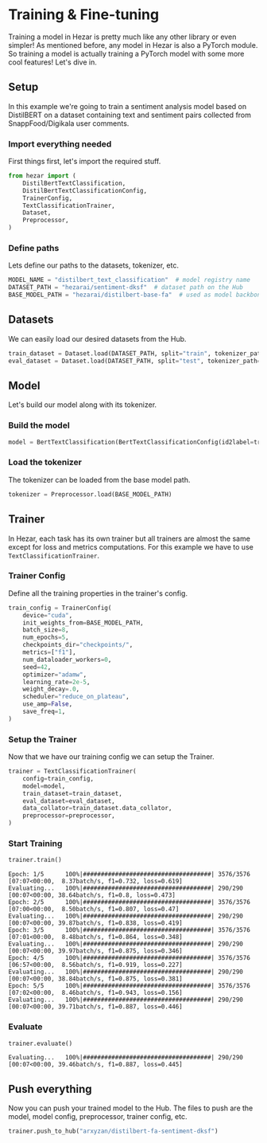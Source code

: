 # Training & Fine-tuning

Training a model in Hezar is pretty much like any other library or even simpler! As mentioned before, any model in Hezar
is also a PyTorch module. So training a model is actually training a PyTorch model with some more cool features!
Let's dive in.

## Setup
In this example we're going to train a sentiment analysis model based on DistilBERT on a dataset containing
text and sentiment pairs collected from SnappFood/Digikala user comments.
### Import everything needed
First things first, let's import the required stuff.

```python
from hezar import (
    DistilBertTextClassification,
    DistilBertTextClassificationConfig,
    TrainerConfig,
    TextClassificationTrainer,
    Dataset,
    Preprocessor,
)
```
### Define paths
Lets define our paths to the datasets, tokenizer, etc.
```python
MODEL_NAME = "distilbert_text_classification"  # model registry name
DATASET_PATH = "hezarai/sentiment-dksf"  # dataset path on the Hub
BASE_MODEL_PATH = "hezarai/distilbert-base-fa"  # used as model backbone weights and tokenizer
```
## Datasets
We can easily load our desired datasets from the Hub.
```python
train_dataset = Dataset.load(DATASET_PATH, split="train", tokenizer_path=BASE_MODEL_PATH)
eval_dataset = Dataset.load(DATASET_PATH, split="test", tokenizer_path=BASE_MODEL_PATH)
```

## Model
Let's build our model along with its tokenizer.
### Build the model
```python
model = BertTextClassification(BertTextClassificationConfig(id2label=train_dataset.config.id2label))
```
### Load the tokenizer
The tokenizer can be loaded from the base model path.
```python
tokenizer = Preprocessor.load(BASE_MODEL_PATH)
```

## Trainer
In Hezar, each task has its own trainer but all trainers are almost the same except for loss and metrics computations.
For this example we have to use `TextClassificationTrainer`.
### Trainer Config
Define all the training properties in the trainer's config.
```python
train_config = TrainerConfig(
    device="cuda",
    init_weights_from=BASE_MODEL_PATH,
    batch_size=8,
    num_epochs=5,
    checkpoints_dir="checkpoints/",
    metrics=["f1"],
    num_dataloader_workers=0,
    seed=42,
    optimizer="adamw",
    learning_rate=2e-5,
    weight_decay=.0,
    scheduler="reduce_on_plateau",
    use_amp=False,
    save_freq=1,
)
```
### Setup the Trainer
Now that we have our training config we can setup the Trainer.
```python
trainer = TextClassificationTrainer(
    config=train_config,
    model=model,
    train_dataset=train_dataset,
    eval_dataset=eval_dataset,
    data_collator=train_dataset.data_collator,
    preprocessor=preprocessor,
)
```
### Start Training
```python
trainer.train()
```
```
Epoch: 1/5      100%|####################################| 3576/3576 [07:07<00:00,  8.37batch/s, f1=0.732, loss=0.619]
Evaluating...   100%|####################################| 290/290 [00:07<00:00, 38.64batch/s, f1=0.8, loss=0.473]
Epoch: 2/5      100%|####################################| 3576/3576 [07:00<00:00,  8.50batch/s, f1=0.807, loss=0.47]
Evaluating...   100%|####################################| 290/290 [00:07<00:00, 39.87batch/s, f1=0.838, loss=0.419]
Epoch: 3/5      100%|####################################| 3576/3576 [07:01<00:00,  8.48batch/s, f1=0.864, loss=0.348]
Evaluating...   100%|####################################| 290/290 [00:07<00:00, 39.97batch/s, f1=0.875, loss=0.346]
Epoch: 4/5      100%|####################################| 3576/3576 [06:57<00:00,  8.56batch/s, f1=0.919, loss=0.227]
Evaluating...   100%|####################################| 290/290 [00:07<00:00, 38.84batch/s, f1=0.875, loss=0.381]
Epoch: 5/5      100%|####################################| 3576/3576 [07:02<00:00,  8.46batch/s, f1=0.943, loss=0.156]
Evaluating...   100%|####################################| 290/290 [00:07<00:00, 39.71batch/s, f1=0.887, loss=0.446]
```
### Evaluate
```python
trainer.evaluate()
```
```
Evaluating...   100%|####################################| 290/290 [00:07<00:00, 39.46batch/s, f1=0.887, loss=0.445]
```
## Push everything
Now you can push your trained model to the Hub. The files to push are the model, model config, preprocessor, trainer config,
etc.
```python
trainer.push_to_hub("arxyzan/distilbert-fa-sentiment-dksf")
```
